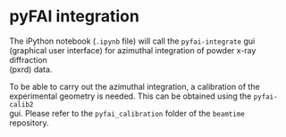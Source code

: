 # pyFAI integration
The iPython notebook (`.ipynb` file) will call the `pyfai-integrate` gui  
(graphical user interface) for azimuthal integration of powder x-ray diffraction  
(pxrd) data.

To be able to carry out the azimuthal integration, a calibration of the  
experimental geometry is needed. This can be obtained using the `pyfai-calib2`  
gui. Please refer to the `pyfai_calibration` folder of the `beamtime`  
repository.